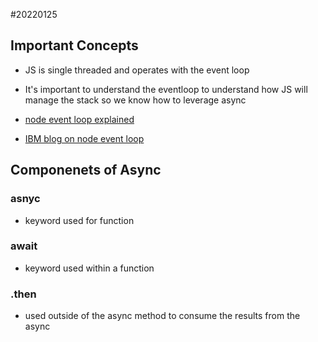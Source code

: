 #20220125

## Important Concepts

- JS is single threaded and operates with the event loop
- It's important to understand the eventloop to understand how JS will manage the stack so we know how to leverage async


- [node event loop explained](https://nodejs.org/en/docs/guides/event-loop-timers-and-nexttick/#event-loop-explained)
- [IBM blog on node event loop](https://developer.ibm.com/learningpaths/get-started-nodejs/intro-to-event-loops/)

## Componenets of Async

### asnyc
- keyword used for function
### await
- keyword used within a function

### .then
- used outside of the async method to consume the results from the async

